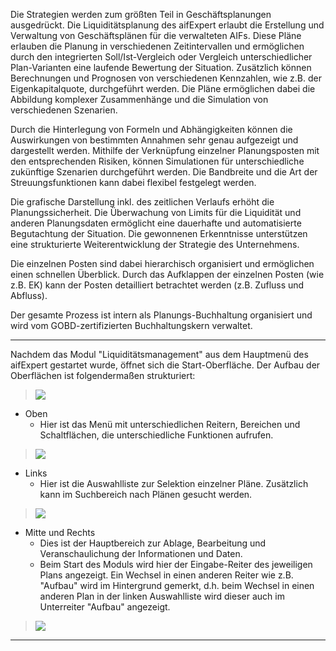 Die Strategien werden zum größten Teil in Geschäftsplanungen ausgedrückt. Die Liquiditätsplanung des aifExpert erlaubt die Erstellung und Verwaltung von Geschäftsplänen für die verwalteten AIFs. Diese Pläne erlauben die Planung in verschiedenen Zeitintervallen und ermöglichen durch den integrierten Soll/Ist-Vergleich oder Vergleich unterschiedlicher Plan-Varianten eine laufende Bewertung der Situation. Zusätzlich können Berechnungen und Prognosen von verschiedenen Kennzahlen, wie z.B. der Eigenkapitalquote, durchgeführt werden. Die Pläne ermöglichen dabei die Abbildung komplexer Zusammenhänge und die Simulation von verschiedenen Szenarien.

Durch die Hinterlegung von Formeln und Abhängigkeiten können die Auswirkungen von bestimmten Annahmen sehr genau aufgezeigt und dargestellt werden. Mithilfe der Verknüpfung einzelner Planungsposten mit den entsprechenden Risiken, können Simulationen für unterschiedliche zukünftige Szenarien durchgeführt werden. Die Bandbreite und die Art der Streuungsfunktionen kann dabei flexibel festgelegt werden.

Die grafische Darstellung inkl. des zeitlichen Verlaufs erhöht die Planungssicherheit. Die Überwachung von Limits für die Liquidität und anderen Planungsdaten ermöglicht eine dauerhafte und automatisierte Begutachtung der Situation. Die gewonnenen Erkenntnisse unterstützen eine strukturierte Weiterentwicklung der Strategie des Unternehmens.

Die einzelnen Posten sind dabei hierarchisch organisiert und ermöglichen einen schnellen Überblick. Durch das Aufklappen der einzelnen Posten (wie z.B. EK) kann der Posten detailliert betrachtet werden (z.B. Zufluss und Abfluss).

Der gesamte Prozess ist intern als Planungs-Buchhaltung organisiert und wird vom GOBD-zertifizierten Buchhaltungskern verwaltet.

--------

Nachdem das Modul "Liquiditätsmanagement" aus dem Hauptmenü des aifExpert gestartet wurde, öffnet sich die Start-Oberfläche. Der Aufbau der Oberflächen ist folgendermaßen strukturiert:
  
  > ![](http://xpecto.github.io/docs/aifExpert/aifExpert_Liquiditaet26.png)

  - Oben
    - Hier ist das Menü mit unterschiedlichen Reitern, Bereichen und Schaltflächen, die unterschiedliche Funktionen aufrufen.

> ![](http://xpecto.github.io/docs/aifExpert/aifExpert_Liquiditaet27.png)

  - Links
    - Hier ist die Auswahlliste zur Selektion einzelner Pläne. Zusätzlich kann im Suchbereich nach Plänen gesucht werden.

> ![](http://xpecto.github.io/docs/aifExpert/aifExpert_Liquiditaet2.png)

   - Mitte und Rechts
     - Dies ist der Hauptbereich zur Ablage, Bearbeitung und Veranschaulichung der Informationen und Daten. 
     - Beim Start des Moduls wird hier der Eingabe-Reiter des jeweiligen Plans angezeigt. Ein Wechsel in einen anderen Reiter wie z.B. "Aufbau" wird im Hintergrund gemerkt, d.h. beim Wechsel in einen anderen Plan in der linken Auswahlliste wird dieser auch im Unterreiter "Aufbau" angezeigt.

> ![](http://xpecto.github.io/docs/aifExpert/aifExpert_Liquiditaet28.png)

  
--------
